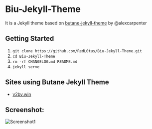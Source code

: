 # Biu-Jekyll-Theme

It is a Jekyll theme based on [butane-jekyll-theme](https://github.com/alexcarpenter/butane-jekyll-theme) by @alexcarpenter

## Getting Started
1. `git clone https://github.com/RedL0tus/Biu-Jekyll-Theme.git`
2. `cd Biu-Jekyll-Theme`
3. `rm -rf CHANGELOG.md README.md`
4. `jekyll serve`

## Sites using Butane Jekyll Theme
- [v2bv.win](https://v2bv.win)

## Screenshot:
![Screenshot1](https://img.vim-cn.com/0b/dbf27e6ce44cf17afe049e5420a883bedf53c0.jpg)
